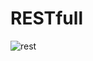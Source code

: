 # RESTfull

![rest](https://blog.bitsrc.io/understanding-a-restful-api-using-node-js-and-typescript-6f9cede6b579)

